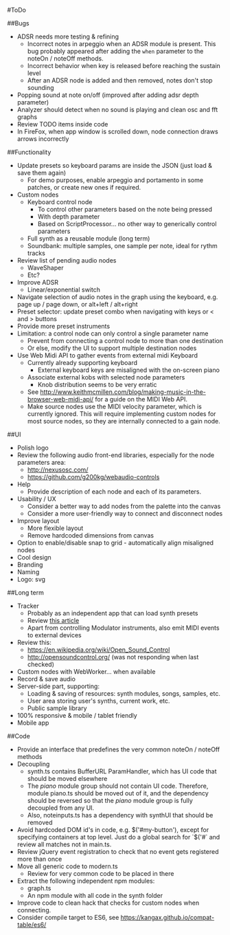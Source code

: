 #ToDo

##Bugs
- ADSR needs more testing & refining
	- Incorrect notes in arpeggio when an ADSR module is present. This bug
		probably appeared after adding the `when` parameter to the noteOn / noteOff
		methods.
	- Incorrect behavior when key is released before reaching the sustain level
	- After an ADSR node is added and then removed, notes don't stop sounding
- Popping sound at note on/off (improved after adding adsr depth parameter)
- Analyzer should detect when no sound is playing and clean osc and fft graphs
- Review TODO items inside code
- In FireFox, when app window is scrolled down, node connection
	draws arrows incorrectly

##Functionality
- Update presets so keyboard params are inside the JSON (just load & save them again)
	- For demo purposes, enable arpeggio and portamento in some patches,
		or create new ones if required.
- Custom nodes
	- Keyboard control node
		- To control other parameters based on the note being pressed
		- With depth parameter
		- Based on ScriptProcessor... no other way to generically control parameters
	- Full synth as a reusable module (long term)
	- Soundbank: multiple samples, one sample per note, ideal for rythm tracks
- Review list of pending audio nodes
	- WaveShaper
	- Etc?
- Improve ADSR
	- Linear/exponential switch
- Navigate selection of audio notes in the graph using the keyboard,
	e.g. page up / page down, or alt+left / alt+right
- Preset selector: update preset combo when navigating with keys or < and > buttons
- Provide more preset instruments
- Limitation: a control node can only control a single parameter name
	- Prevent from connecting a control node to more than one destination
	- Or else, modify the UI to support multiple destination nodes
- Use Web Midi API to gather events from external midi Keyboard
	- Currently already supporting keyboard
		- External keyboard keys are misaligned with the on-screen piano
	- Associate external kobs with selected node parameters
		- Knob distribution seems to be very erratic
	- See http://www.keithmcmillen.com/blog/making-music-in-the-browser-web-midi-api/
		for a guide on the MIDI Web API.
	- Make source nodes use the MIDI velocity parameter, which is currently ignored.
		This will require implementing custom nodes for most source nodes,
		so they are internally connected to a gain node.

##UI
- Polish logo
- Review the following audio front-end libraries, especially for the
	node parameters area:
	- http://nexusosc.com/
	- https://github.com/g200kg/webaudio-controls
- Help
	- Provide description of each node and each of its parameters.
- Usability / UX
	- Consider a better way to add nodes from the palette into the canvas
	- Consider a more user-friendly way to connect and disconnect nodes
- Improve layout
	- More flexible layout
	- Remove hardcoded dimensions from canvas
- Option to enable/disable snap to grid - automatically align misaligned nodes
- Cool design
- Branding
- Naming
- Logo: svg

##Long term
- Tracker
	- Probably as an independent app that can load synth presets
	- Review [this article](http://www.html5rocks.com/en/tutorials/audio/scheduling/)
	- Apart from controlling Modulator instruments,
		also emit MIDI events to external devices
- Review this:
	- https://en.wikipedia.org/wiki/Open_Sound_Control
	- http://opensoundcontrol.org/ (was not responding when last checked)
- Custom nodes with WebWorker... when available
- Record & save audio
- Server-side part, supporting:
	- Loading & saving of resources: synth modules, songs, samples, etc.
	- User area storing user's synths, current work, etc.
	- Public sample library
- 100% responsive & mobile / tablet friendly
- Mobile app

##Code
- Provide an interface that predefines the very common noteOn / noteOff methods
- Decoupling
	- synth.ts contains BufferURL ParamHandler,
		which has UI code that should be moved elsewhere
	- The *piano* module group should not contain UI code. Therefore,
		module piano.ts should be moved out of it, and the dependency
		should be reversed so that the *piano* module group is
		fully decoupled from any UI.
	- Also, noteinputs.ts has a dependency with synthUI that should be
		removed
- Avoid hardcoded DOM id's in code, e.g. $('#my-button'), except
	for specifying containers at top level.
	Just do a global search for `$('#` and review all matches not in main.ts.
- Review jQuery event registration to check that no event gets registered
	more than once
- Move all generic code to modern.ts
	- Review for very common code to be placed in there
- Extract the following independent npm modules:
	- graph.ts
	- An npm module with all code in the synth folder
- Improve code to clean hack that checks for custom nodes when connecting.
- Consider compile target to ES6, see https://kangax.github.io/compat-table/es6/

